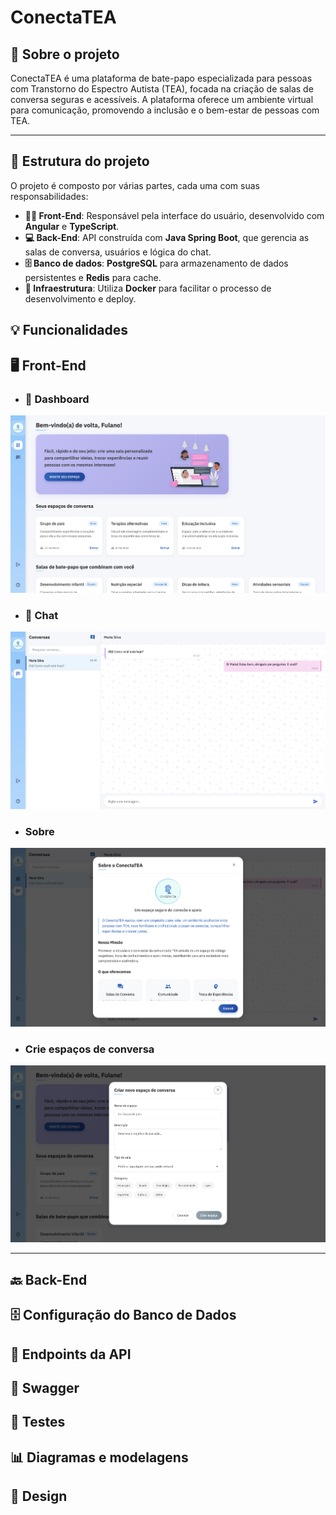 # ConectaTEA

## 📖 Sobre o projeto

ConectaTEA é uma plataforma de bate-papo especializada para pessoas com Transtorno do Espectro Autista (TEA), focada na criação de salas de conversa seguras e acessíveis. A plataforma oferece um ambiente virtual para comunicação, promovendo a inclusão e o bem-estar de pessoas com TEA.

---

## 🔧 Estrutura do projeto

O projeto é composto por várias partes, cada uma com suas responsabilidades:

- **👨‍💻 Front-End**: Responsável pela interface do usuário, desenvolvido com **Angular** e **TypeScript**.
- **💻 Back-End**: API construída com **Java Spring Boot**, que gerencia as salas de conversa, usuários e lógica do chat.
- **🗄️ Banco de dados**: **PostgreSQL** para armazenamento de dados persistentes e **Redis** para cache.
- **🚀 Infraestrutura**: Utiliza **Docker** para facilitar o processo de desenvolvimento e deploy.

## 💡 Funcionalidades


## 🖥️ Front-End 
- ### 📸 Dashboard
![alt text](frontend/conectaTEA/public/assets/images/image.png)

- ### 💬 Chat
![alt text](frontend/conectaTEA/public/assets/images/image-1.png)

- ### Sobre
![alt text](frontend/conectaTEA/public/assets/images/image-2.png)

- ### Crie espaços de conversa
![alt text](frontend/conectaTEA/public/assets/images/image-3.png)

---

## 🔙 Back-End


## 🗄️ Configuração do Banco de Dados


## 📜 Endpoints da API


## 🚀 Swagger


## 🧪 Testes


## 📊 Diagramas e modelagens


## 🎨 Design